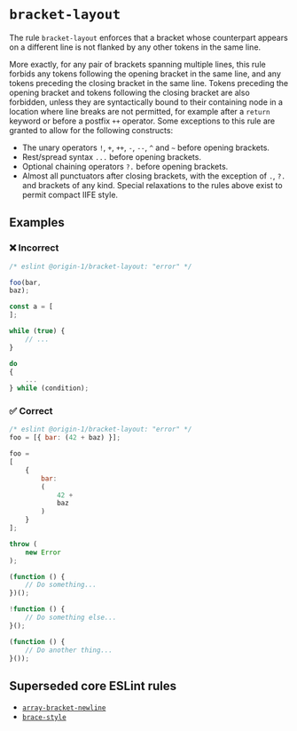 # `bracket-layout`

The rule `bracket-layout` enforces that a bracket whose counterpart appears on a different line is
not flanked by any other tokens in the same line.

More exactly, for any pair of brackets spanning multiple lines, this rule forbids any tokens
following the opening bracket in the same line, and any tokens preceding the closing bracket in
the same line.
Tokens preceding the opening bracket and tokens following the closing bracket are also forbidden,
unless they are syntactically bound to their containing node in a location where line breaks are not
permitted, for example after a `return` keyword or before a postfix `++` operator.
Some exceptions to this rule are granted to allow for the following constructs:
* The unary operators `!`, `+`, `++`, `-`, `--`, `^` and `~` before opening brackets.
* Rest/spread syntax `...` before opening brackets.
* Optional chaining operators `?.` before opening brackets.
* Almost all punctuators after closing brackets, with the exception of `.`, `?.` and brackets of any
kind.
Special relaxations to the rules above exist to permit compact IIFE style.

## Examples

### ❌ Incorrect

```js
/* eslint @origin-1/bracket-layout: "error" */

foo(bar,
baz);

const a = [
];

while (true) {
    // ...
}

do
{
    ...
} while (condition);
```

### ✅ Correct

```js
/* eslint @origin-1/bracket-layout: "error" */
foo = [{ bar: (42 + baz) }];

foo =
[
    {
        bar:
        (
            42 +
            baz
        )
    }
];

throw (
    new Error
);

(function () {
    // Do something...
})();

!function () {
    // Do something else...
}();

(function () {
    // Do another thing...
}());
```

## Superseded core ESLint rules

* [`array-bracket-newline`](https://eslint.org/docs/latest/rules/array-bracket-newline)
* [`brace-style`](https://eslint.org/docs/latest/rules/brace-style)
